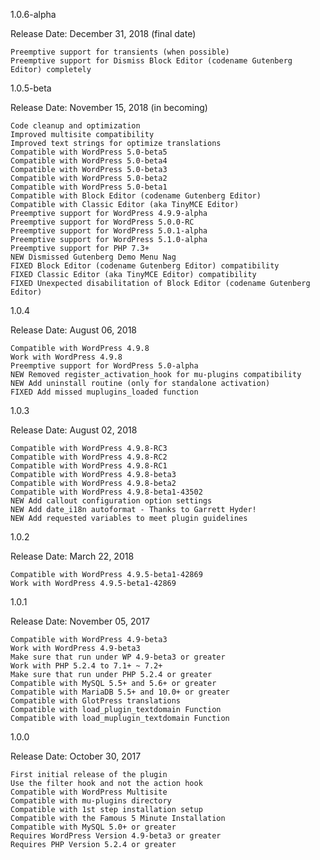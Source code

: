 1.0.6-alpha

Release Date: December 31, 2018 (final date)

    Preemptive support for transients (when possible)
    Preemptive support for Dismiss Block Editor (codename Gutenberg Editor) completely

1.0.5-beta

Release Date: November 15, 2018 (in becoming)

    Code cleanup and optimization
    Improved multisite compatibility
    Improved text strings for optimize translations
    Compatible with WordPress 5.0-beta5
    Compatible with WordPress 5.0-beta4
    Compatible with WordPress 5.0-beta3
    Compatible with WordPress 5.0-beta2
    Compatible with WordPress 5.0-beta1
    Compatible with Block Editor (codename Gutenberg Editor)
    Compatible with Classic Editor (aka TinyMCE Editor)
    Preemptive support for WordPress 4.9.9-alpha
    Preemptive support for WordPress 5.0.0-RC
    Preemptive support for WordPress 5.0.1-alpha
    Preemptive support for WordPress 5.1.0-alpha
    Preemptive support for PHP 7.3+
    NEW Dismissed Gutenberg Demo Menu Nag
    FIXED Block Editor (codename Gutenberg Editor) compatibility
    FIXED Classic Editor (aka TinyMCE Editor) compatibility
    FIXED Unexpected disabilitation of Block Editor (codename Gutenberg Editor)

1.0.4

Release Date: August 06, 2018

    Compatible with WordPress 4.9.8
    Work with WordPress 4.9.8
    Preemptive support for WordPress 5.0-alpha
    NEW Removed register_activation_hook for mu-plugins compatibility
    NEW Add uninstall routine (only for standalone activation)
    FIXED Add missed muplugins_loaded function

1.0.3

Release Date: August 02, 2018

    Compatible with WordPress 4.9.8-RC3
    Compatible with WordPress 4.9.8-RC2
    Compatible with WordPress 4.9.8-RC1
    Compatible with WordPress 4.9.8-beta3
    Compatible with WordPress 4.9.8-beta2
    Compatible with WordPress 4.9.8-beta1-43502
    NEW Add callout configuration option settings
    NEW Add date_i18n autoformat - Thanks to Garrett Hyder!
    NEW Add requested variables to meet plugin guidelines

1.0.2

Release Date: March 22, 2018

    Compatible with WordPress 4.9.5-beta1-42869
    Work with WordPress 4.9.5-beta1-42869

1.0.1

Release Date: November 05, 2017

    Compatible with WordPress 4.9-beta3
    Work with WordPress 4.9-beta3
    Make sure that run under WP 4.9-beta3 or greater
    Work with PHP 5.2.4 to 7.1+ ~ 7.2+
    Make sure that run under PHP 5.2.4 or greater
    Compatible with MySQL 5.5+ and 5.6+ or greater
    Compatible with MariaDB 5.5+ and 10.0+ or greater
    Compatible with GlotPress translations
    Compatible with load_plugin_textdomain Function
    Compatible with load_muplugin_textdomain Function

1.0.0

Release Date: October 30, 2017

    First initial release of the plugin
    Use the filter hook and not the action hook
    Compatible with WordPress Multisite
    Compatible with mu-plugins directory
    Compatible with 1st step installation setup
    Compatible with the Famous 5 Minute Installation
    Compatible with MySQL 5.0+ or greater
    Requires WordPress Version 4.9-beta3 or greater
    Requires PHP Version 5.2.4 or greater
